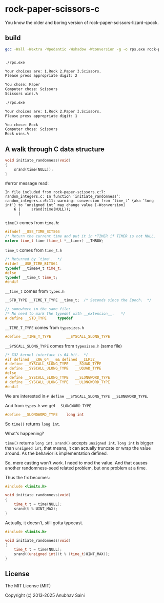 # rock-paper-scissors-c

You know the older and boring version of rock-paper-scissors-lizard-spock.

## build

```bash
gcc -Wall -Wextra -Wpedantic -Wshadow -Wconversion -g -o rps.exe rock-paper-scissors.c


./rps.exe

Your choices are: 1.Rock 2.Paper 3.Scissors.
Please press appropriate digit: 2

You chose: Paper
Computer chose: Scissors
Scissors wins.%

./rps.exe

Your choices are: 1.Rock 2.Paper 3.Scissors.
Please press appropriate digit: 1

You chose: Rock
Computer chose: Scissors
Rock wins.%
```

## A walk through C data structure

```c
void initiate_randomness(void)
{
    srand(time(NULL));
}
```

#error message read:

```text
In file included from rock-paper-scissors.c:7:
random_integers.c: In function ‘initiate_randomness’:
random_integers.c:6:11: warning: conversion from ‘time_t’ {aka ‘long int’} to ‘unsigned int’ may change value [-Wconversion]
    6 |     srand(time(NULL));
      |
```

`time()` comes from `time.h`:

```c
#ifndef __USE_TIME_BITS64
/* Return the current time and put it in *TIMER if TIMER is not NULL.  */
extern time_t time (time_t *__timer) __THROW;
```

`time_t` comes from `time_t.h`

```c
/* Returned by `time'.  */
#ifdef __USE_TIME_BITS64
typedef __time64_t time_t;
#else
typedef __time_t time_t;
#endif
```

`__time_t` comes from `types.h`

```c
__STD_TYPE __TIME_T_TYPE __time_t;	/* Seconds since the Epoch.  */

// somewhere in the same file:
/* No need to mark the typedef with __extension__.   */
# define __STD_TYPE		typedef
```

`__TIME_T_TYPE` comes from `typesizes.h`

```c
#define __TIME_T_TYPE		__SYSCALL_SLONG_TYPE
```

`__SYSCALL_SLONG_TYPE` comes from `typesizes.h` (same file)

```c
/* X32 kernel interface is 64-bit.  */
#if defined __x86_64__ && defined __ILP32__
# define __SYSCALL_SLONG_TYPE	__SQUAD_TYPE
# define __SYSCALL_ULONG_TYPE	__UQUAD_TYPE
#else
# define __SYSCALL_SLONG_TYPE	__SLONGWORD_TYPE
# define __SYSCALL_ULONG_TYPE	__ULONGWORD_TYPE
#endif
```

We are interested in `# define __SYSCALL_SLONG_TYPE	__SLONGWORD_TYPE`.

And from `types.h` we get `__SLONGWORD_TYPE`

```c
#define __SLONGWORD_TYPE	long int
```

So `time()` returns `long int`.

What's happening?

`time()` returns `long int`. `srand()` accepts `unsigned int`. `long int` is bigger than `unsigned int`, that means, it can actually truncate or wrap the value around. As the behavior is implementation defined.

So, mere casting won't work. I need to mod the value. And that causes another randomness-seed related problem, but one problem at a time.

Thus the fix becomes:

```c
#include <limits.h>

void initiate_randomness(void)
{
    time_t t = time(NULL);
    srand(t % UINT_MAX);
}
```

Actually, it doesn't, still gotta typecast.

```c
#include <limits.h>

void initiate_randomness(void)
{
    time_t t = time(NULL);
    srand((unsigned int)(t % (time_t)UINT_MAX));
}
```

## License

The MIT License (MIT)

Copyright (c) 2013-2025 Anubhav Saini
